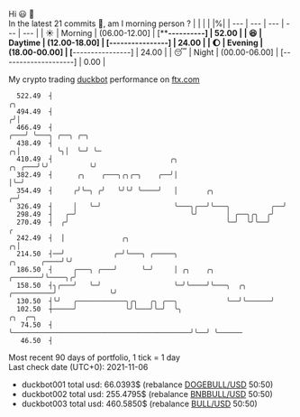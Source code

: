 Hi :smiley: :wave:  
In the latest 21 commits :bug:, am I morning person ? 
| | | | |%|
| --- | --- | --- | --- | --- |
| :sunny: | Morning | (06.00-12.00] | [**********----------] | 52.00 |
| :satisfied: | Daytime | (12.00-18.00] | [****----------------] | 24.00 |
| :moon: | Evening | (18.00-00.00] | [****----------------] | 24.00 |
| :sleeping: | Night | (00.00-06.00] | [--------------------] | 0.00 |

My crypto trading [duckbot](https://github.com/jojoee/duckbot) performance on [ftx.com](https://ftx.com/#a=13144711)
```
  522.49  ┤                                                                         ╭╮
  494.49  ┤                                                                        ╭╯│
  466.49  ┤                                                                    ╭───╯ ╰───╮ ╭──╮ ╭─╮
  438.49  ┤                                                                  ╭╮│         ╰╮│  ╰─╯ ╰─
  410.49  ┤                             ╭╮                            ╭╮ ╭───╯╰╯          ╰╯
  382.49  ┤      ╭╮    ╭───╮╭╮╭─╮    ╭──╯│                            │╰─╯
  354.49  ┤     ╭╯╰─╮ ╭╯   ╰╯╰╯ ╰────╯   │       ╭╮                 ╭─╯
  326.49  ┤     │   ╰─╯                  ╰───╮╭──╯╰───╮          ╭──╯
  298.49  ┤   ╭─╯                            ╰╯       │ ╭──╮╭╮  ╭╯
  270.49  ┤  ╭╯                                       ╰─╯  ╰╯╰──╯                                  ╭
  242.49  ┤  │              ╭╮                                                                   ╭╮│
  214.50  ┤──╯            ╭─╯╰───╮ ╭─────╮                                          ╭╮      ╭────╯╰╯
  186.50  ┤     ╭───╮ ╭───╯      ╰─╯     │ ╭╮    ╭╮                         ╭───────╯╰────╮╭╯
  158.50  ┤╮╭───╯   ╰─╯                  ╰─╯╰────╯╰───╮  ╭╮      ╭──────────╯             ╰╯
  130.50  ┤╰╯   ╭────────────╮╭╮   ╭╮ ╭──╮            ╰──╯╰──────╯
  102.50  ┼─────╯            ╰╯╰───╯╰─╯  ╰╮                                            ╭╮  ╭─╮
   74.50  ┤                               ╰────────────────────────────────────────────╯╰──╯ ╰──────
   46.50  ┤
```
Most recent 90 days of portfolio, 1 tick = 1 day<br />
Last check date (UTC+0): 2021-11-06
- duckbot001 total usd: 66.0393$ (rebalance [DOGEBULL/USD](https://ftx.com/trade/DOGEBULL/USD#a=13144711) 50:50)
- duckbot002 total usd: 255.4795$ (rebalance [BNBBULL/USD](https://ftx.com/trade/BNBBULL/USD#a=13144711) 50:50)
- duckbot003 total usd: 460.5850$ (rebalance [BULL/USD](https://ftx.com/trade/BULL/USD#a=13144711) 50:50)

